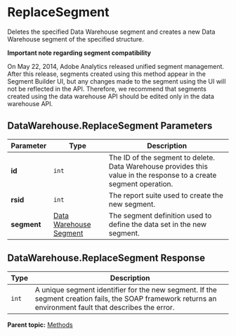 # ReplaceSegment

Deletes the specified Data Warehouse segment and creates a new Data Warehouse segment of the specified structure.

**Important note regarding segment compatibility** 

On May 22, 2014, Adobe Analytics released unified segment management. After this release, segments created using this method appear in the Segment Builder UI, but any changes made to the segment using the UI will not be reflected in the API. Therefore, we recommend that segments created using the data warehouse API should be edited only in the data warehouse API.

## DataWarehouse.ReplaceSegment Parameters

|Parameter|Type|Description|
|---------|----|-----------|
|**id** |`int` | The ID of the segment to delete. Data Warehouse provides this value in the response to a create segment operation. |
|**rsid** |`int` | The report suite used to create the new segment. |
|**segment** |[Data Warehouse Segment](../data_types/r_data_warehouse_segment.md#) | The segment definition used to define the data set in the new segment. |

## DataWarehouse.ReplaceSegment Response

|Type|Description|
|----|-----------|
| `int` | A unique segment identifier for the new segment. If the segment creation fails, the SOAP framework returns an environment fault that describes the error. |

**Parent topic:** [Methods](../methods/c_data_warehouse_methods.md)


